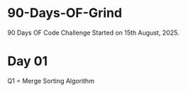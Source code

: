 # 90-Days-OF-Grind
90 Days OF Code Challenge Started on 15th August, 2025.
# Day 01
Q1 = Merge Sorting Algorithm

